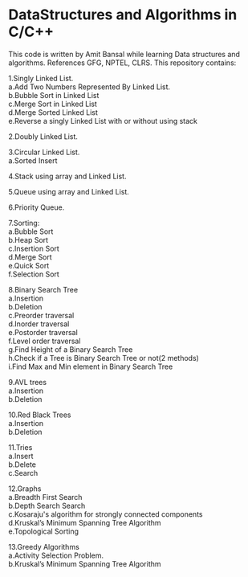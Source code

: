 # DataStructures and Algorithms in C/C++

This code is written by Amit Bansal while learning Data structures and algorithms.
References GFG, NPTEL, CLRS.
This repository contains:

1.Singly Linked List.  
    a.Add Two Numbers Represented By Linked List.  
    b.Bubble Sort in Linked List  
    c.Merge Sort in Linked List  
    d.Merge Sorted Linked List  
    e.Reverse a singly Linked List with or without using stack   

2.Doubly Linked List.  

3.Circular Linked List.  
    a.Sorted Insert  

4.Stack using array and Linked List.  

5.Queue using array and Linked List.  

6.Priority Queue.  

7.Sorting:  
    a.Bubble Sort   
    b.Heap Sort  
    c.Insertion Sort  
    d.Merge Sort  
    e.Quick Sort  
    f.Selection Sort  

8.Binary Search Tree  
    a.Insertion  
    b.Deletion  
    c.Preorder traversal  
    d.Inorder traversal  
    e.Postorder traversal  
    f.Level order traversal  
    g.Find Height of a Binary Search Tree  
    h.Check if a Tree is Binary Search Tree or not(2 methods)  
    i.Find Max and Min element in Binary Search Tree  

9.AVL trees  
    a.Insertion  
    b.Deletion  

10.Red Black Trees  
    a.Insertion  
    b.Deletion  

11.Tries  
    a.Insert  
    b.Delete  
    c.Search  

12.Graphs  
    a.Breadth First Search  
    b.Depth Search Search  
    c.Kosaraju's algorithm for strongly connected components  
    d.Kruskal’s Minimum Spanning Tree Algorithm  
    e.Topological Sorting  

13.Greedy Algorithms  
    a.Activity Selection Problem.  
    b.Kruskal’s Minimum Spanning Tree Algorithm  
